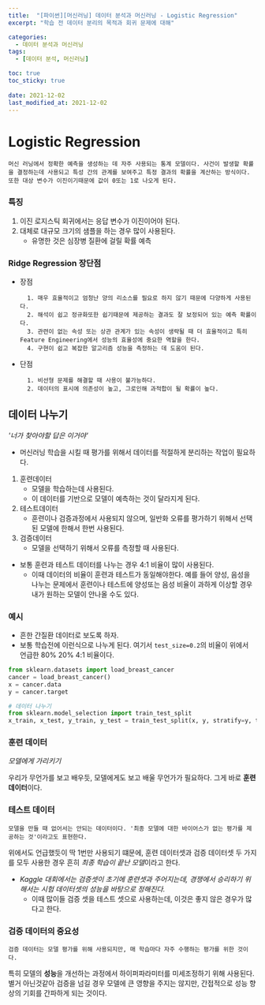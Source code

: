 ```yaml
---
title:  "[파이썬][머신러닝] 데이터 분석과 머신러닝 - Logistic Regression"
excerpt: "학습 전 데이터 분리의 목적과 회귀 문제에 대해"

categories:
  - 데이터 분석과 머신러닝
tags:
  - [데이터 분석, 머신러닝]

toc: true
toc_sticky: true
 
date: 2021-12-02
last_modified_at: 2021-12-02
---
```


# Logistic Regression
    머신 러닝에서 정확한 예측을 생성하는 데 자주 사용되는 통계 모델이다. 사건이 발생할 확률을 결정하는데 사용되고 특성 간의 관계를 보여주고 특정 결과의 확률을 계산하는 방식이다.
    또한 대상 변수가 이진이기때문에 값이 0또는 1로 나오게 된다.

### 특징
1. 이진 로지스틱 회귀에서는 응답 변수가 이진이어야 된다.
2. 대체로 대규모 크기의 샘플을 하는 경우 많이 사용된다.
    - 유명한 것은 심장병 질환에 걸릴 확률 예측


### Ridge Regression 장단점

- 장점

        1. 매우 효율적이고 엄청난 양의 리소스를 필요로 하지 않기 때문에 다양하게 사용된다.
        2. 해석이 쉽고 정규화또한 쉽기때문에 제공하는 결과도 잘 보정되어 있는 예측 확률이다.
        3. 관련이 없는 속성 또는 상관 관계가 있는 속성이 생략될 때 더 효율적이고 특히 Feature Engineering에서 성능의 효율성에 중요한 역할을 한다.
        4. 구현이 쉽고 복잡한 알고리즘 성능을 측정하는 데 도움이 된다.
- 단점

        1. 비선형 문제를 해결할 때 사용이 불가능하다.
        2. 데이터의 표시에 의존성이 높고, 그로인해 과적합이 될 확률이 높다.


## 데이터 나누기

*'너가 찾아야할 답은 이거야'*

- 머신러닝 학습을 시킬 때 평가를 위해서 데이터를 적절하게 분리하는 작업이 필요하다.

1. 훈련데이터
    - 모델을 학습하는데 사용된다.
    - 이 데이터를 기반으로 모델이 예측하는 것이 달라지게 된다.
2. 테스트데이터
    - 훈련이나 검증과정에서 사용되지 않으며, 일반화 오류를 평가하기 위해서 선택된 모델에 한해서 한번 사용된다.
3. 검증데이터
    - 모델을 선택하기 위해서 오류를 측정할 때 사용된다.

- 보통 훈련과 테스트 데이터를 나누는 경우 4:1 비율이 많이 사용된다.
    - 이때 데이터의 비율이 훈련과 테스트가 동일해야한다. 예를 들어 양성, 음성을 나누는 문제에서 훈련이나 테스트에 양성또는 음성 비율이 과하게 이상할 경우 내가 원하는 모델이 안나올 수도 있다.


### 예시

- 흔한 간질환 데이터로 보도록 하자.
- 보통 학습전에 이런식으로 나누게 된다. 여기서 `test_size=0.2`의 비율이 위에서 언급한 80% 20% 4:1 비율이다. 

```python
from sklearn.datasets import load_breast_cancer
cancer = load_breast_cancer()
x = cancer.data
y = cancer.target

# 데이터 나누기
from sklearn.model_selection import train_test_split
x_train, x_test, y_train, y_test = train_test_split(x, y, stratify=y, test_size=0.2, random_state=42)
```

### 훈련 데이터

*모델에게 가리키기*

우리가 무언가를 보고 배우듯, 모델에게도 보고 배울 무언가가 필요하다. 그게 바로 **훈련 데이터**이다.


### **테스트 데이터**
    모델을 만들 때 없어서는 안되는 데이터이다. '최종 모델에 대한 바이어스가 없는 평가를 제공하는 것'이라고도 표현한다.

위에서도 언급했듯이 딱 1번만 사용되기 떄문에, 훈련 데이터셋과 검증 데이터셋 두 가지를 모두 사용한 경우 흔히 *최종 학습이 끝난 모델*이라고 한다.

- *Kaggle 대회에서는 검증셋이 초기에 훈련셋과 주어지는데, 경쟁에서 승리하기 위해서는 시험 데이터셋의 성능을 바탕으로 정해진다.*
    - 이때 많이들 검증 셋을 테스트 셋으로 사용하는데, 이것은 좋지 않은 경우가 많다고 한다.



### 검증 데이터의 중요성

    검증 데이터는 모델 평가를 위해 사용되지만, 매 학습마다 자주 수행하는 평가를 위한 것이다.

특히 모델의 **성능**을 개선하는 과정에서 하이퍼파라미터를 미세조정하기 위해 사용된다. 별거 아닌것같아 검증을 넘길 경우 모델에 큰 영향을 주지는 않지만, 간접적으로 성능 향상의 기회를 간파하게 되는 것이다.

